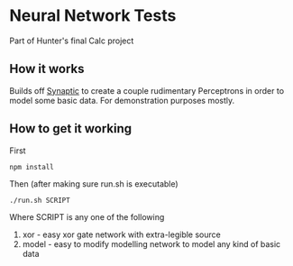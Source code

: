 # Neural Network Tests

Part of Hunter's final Calc project

## How it works

Builds off [Synaptic](https://github.com/cazala/synaptic) to create a couple rudimentary
Perceptrons in order to model some basic data. For demonstration purposes mostly.

## How to get it working

First

    npm install

Then (after making sure run.sh is executable)

    ./run.sh SCRIPT

Where SCRIPT is any one of the following

1. xor - easy xor gate network with extra-legible source
1. model - easy to modify modelling network to model any kind of basic data
